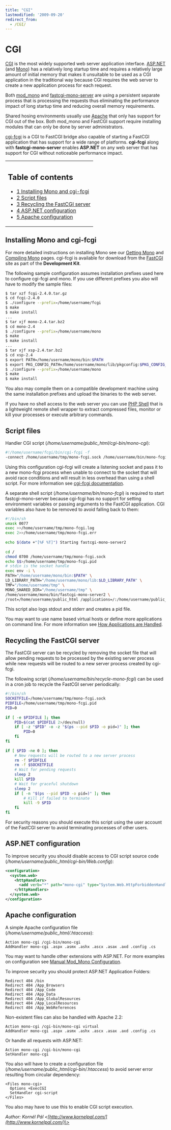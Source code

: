 ```yaml
---
title: "CGI"
lastmodified: '2009-09-20'
redirect_from:
  - /CGI/
---
```


CGI
===

 [CGI](http://hoohoo.ncsa.illinois.edu/cgi/) is the most widely supported web server application interface. [ASP.NET](/ASP.NET) (and [Mono](/Main_Page)) has a relatively long startup time and requires a relatively large amount of initial memory that makes it unsuitable to be used as a CGI application in the traditional way because CGI requires the web server to create a new application process for each request.

Both [mod_mono](/Mod_mono) and [fastcgi-mono-server](/FastCGI) are using a persistent separate process that is processing the requests thus eliminating the performance impact of long startup time and reducing overall memory requirements.

Shared hosing environments usually use [Apache](http://httpd.apache.org) that only has support for CGI out of the box. Both mod_mono and FastCGI support require installing modules that can only be done by server administrators.

[cgi-fcgi](http://www.fastcgi.com/) is a CGI to FastCGI bridge also capable of starting a FastCGI application that has support for a wide range of platforms. **cgi-fcgi** along with **fastcgi-mono-server** enables **ASP.NET** on any web server that has support for CGI without noticeable performance impact.

<table>
<col width="100%" />
<tbody>
<tr class="odd">
<td align="left"><h2>Table of contents</h2>
<ul>
<li><a href="#installing-mono-and-cgi-fcgi">1 Installing Mono and cgi-fcgi</a></li>
<li><a href="#script-files">2 Script files</a></li>
<li><a href="#recycling-the-fastcgi-server">3 Recycling the FastCGI server</a></li>
<li><a href="#aspnet-configuration">4 ASP.NET configuration</a></li>
<li><a href="#apache-configuration">5 Apache configuration</a></li>
</ul></td>
</tr>
</tbody>
</table>

Installing Mono and cgi-fcgi
----------------------------

For more detailed instructions on installing Mono see our [Getting Mono](/Obtaining_Mono) and [Compiling Mono](/Compiling_Mono) pages. cgi-fcgi is available for download from the [FastCGI](http://www.fastcgi.com/drupal/node/5) site as part of the **Development Kit**.

The following sample configuration assumes installation prefixes used here to configure cgi-fcgi and mono. If you use different prefixes you also will have to modify the sample files:

``` bash
$ tar xzf fcgi-2.4.0.tar.gz
$ cd fcgi-2.4.0
$ ./configure --prefix=/home/username/fcgi
$ make
$ make install
...
$ tar xjf mono-2.4.tar.bz2
$ cd mono-2.4
$ ./configure --prefix=/home/username/mono
$ make
$ make install
...
$ tar xjf xsp-2.4.tar.bz2
$ cd xsp-2.4
$ export PATH=/home/username/mono/bin:$PATH
$ export PKG_CONFIG_PATH=/home/username/mono/lib/pkgconfig:$PKG_CONFIG_PATH
$ ./configure --prefix=/home/username/mono
$ make
$ make install
```

You also may compile them on a compatible development machine using the same installation prefixes and upload the binaries to the web server.

If you have no shell access to the web server you can use [PHP Shell](http://phpshell.sourceforge.net/) that is a lightweight remote shell wrapper to extract compressed files, monitor or kill your processes or execute arbitrary commands.

Script files
------------

Handler CGI script (*/home/username/public_html/cgi-bin/mono-cgi*):

``` bash
#!/home/username/fcgi/bin/cgi-fcgi -f
-connect /home/username/tmp/mono-fcgi.sock /home/username/bin/mono-fcgi
```

Using this configuration cgi-fcgi will create a listening socket and pass it to a new mono-fcgi process when unable to connect to the socket that will avoid race conditions and will result in less overhead than using a shell script. For more information see [cgi-fcgi documentation](http://www.fastcgi.com/devkit/doc/fcgi-devel-kit.htm#S4.2).

 A separate shell script (*/home/username/bin/mono-fcgi*) is required to start fastcgi-mono-server because cgi-fcgi has no support for setting environment variables or passing arguments to the FastCGI application. CGI variables also have to be removed to avoid falling back to them:

``` bash
#!/bin/sh
umask 0077
exec >>/home/username/tmp/mono-fcgi.log
exec 2>>/home/username/tmp/mono-fcgi.err
 
echo $(date +"[%F %T]") Starting fastcgi-mono-server2
 
cd /
chmod 0700 /home/username/tmp/mono-fcgi.sock
echo $$>/home/username/tmp/mono-fcgi.pid
# stdin is the socket handle
exec env -i \
PATH="/home/username/mono/bin:$PATH" \
LD_LIBRARY_PATH="/home/username/mono/lib:$LD_LIBRARY_PATH" \
TMP="/home/username/tmp" \
MONO_SHARED_DIR="/home/username/tmp" \
/home/username/mono/bin/fastcgi-mono-server2 \
/root=/home/username/public_html /applications=/:/home/username/public_html
```

This script also logs stdout and stderr and creates a pid file.

You may want to use name based virtual hosts or define more applications on command line. For more information see [How Applications are Handled](/docs/web/fastcgi/#how-applications-are-handled-and-how-to-configure-them).

Recycling the FastCGI server
----------------------------

The FastCGI server can be recycled by removing the socket file that will allow pending requests to be processed by the existing server process while new requests will be routed to a new server process created by cgi-fcgi.

The following script (*/home/username/bin/recycle-mono-fcgi*) can be used in a cron job to recycle the FastCGI server periodically:

``` bash
#!/bin/sh
SOCKETFILE=/home/username/tmp/mono-fcgi.sock
PIDFILE=/home/username/tmp/mono-fcgi.pid
PID=0
 
if [ -e $PIDFILE ]; then
    PID=$(cat $PIDFILE 2>/dev/null)
    if [ -z "$PID" -o -z "$(ps --pid $PID -o pid=)" ]; then
        PID=0
    fi
fi
 
if [ $PID -ne 0 ]; then
    # New requests will be routed to a new server process
    rm -f $PIDFILE
    rm -f $SOCKETFILE
    # Wait for pending requests
    sleep 2
    kill $PID
    # Wait for graceful shutdown
    sleep 2
    if [ -n "$(ps --pid $PID -o pid=)" ]; then
        # Kill if failed to terminate
        kill -9 $PID
    fi
fi
```

For security reasons you should execute this script using the user account of the FastCGI server to avoid terminating processes of other users.

ASP.NET configuration
---------------------

To improve security you should disable access to CGI script source code (*/home/username/public_html/cgi-bin/Web.config*):

``` xml
<configuration>
  <system.web>
    <httpHandlers>
      <add verb="*" path="mono-cgi" type="System.Web.HttpForbiddenHandler" validate="true"/>
    </httpHandlers>
  </system.web>
</configuration>
```

Apache configuration
--------------------

A simple Apache configuration file (*/home/username/public_html/.htaccess*):

    Action mono-cgi /cgi-bin/mono-cgi
    AddHandler mono-cgi .aspx .asmx .ashx .ascx .asax .axd .config .cs

You may want to handle other extensions with ASP.NET. For more examples on configuration see [Manual Mod_Mono Configuration](/docs/web/mod_mono/#manual-mod_mono-configuration).

 To improve security you should protect ASP.NET Application Folders:

    Redirect 404 /bin
    Redirect 404 /App_Browsers
    Redirect 404 /App_Code
    Redirect 404 /App_Data
    Redirect 404 /App_GlobalResources
    Redirect 404 /App_LocalResources
    Redirect 404 /App_WebReferences

 Non-existent files can also be handled with Apache 2.2:

    Action mono-cgi /cgi-bin/mono-cgi virtual
    AddHandler mono-cgi .aspx .asmx .ashx .ascx .asax .axd .config .cs

 Or handle all requests with ASP.NET:

    Action mono-cgi /cgi-bin/mono-cgi
    SetHandler mono-cgi

You also will have to create a configuration file (*/home/username/public_html/cgi-bin/.htaccess*) to avoid server error resulting from circular dependency:

    <Files mono-cgi>
      Options +ExecCGI
      SetHandler cgi-script
    </Files>

You also may have to use this to enable CGI script execution.

 *Author: Kornél Pál \<[http://www.kornelpal.com/](http://www.kornelpal.com/)\>*
